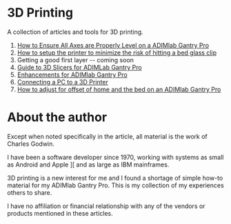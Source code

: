 # 3D Printing

A collection of articles and tools for 3D printing.

1. [How to Ensure All Axes are Properly Level on a ADIMlab Gantry Pro](Adimlab_laymans_guide_to_Gantry_pro.md)
2. [How to setup the printer to minimize the risk of hitting a bed glass clip](Adimlab_miss_the_clip.md)
3. Getting a good first layer -- coming soon
4. [Guide to 3D Slicers for ADIMLab Gantry Pro](beginners_guide_to_slicers.md)
5. [Enhancements for ADIMlab Gantry Pro](Adimlab_enhancements_for_Gantry_Pro.md)
6. [Connecting a PC to a 3D Printer](connecting_pc_to_3dprinter.md)
7. [How to adjust for offset of home and the bed on an ADIMlab Gantry Pro](Adimlab_bed_offset.md)
   
# About the author

Except when noted specifically in the article, all material is the work of Charles Godwin.

I have been a software developer since 1970, working with systems as small as Android and Apple ][ and as large as IBM mainframes.

3D printing is a new interest for me and I found a shortage of simple how-to material for my ADIMlab Gantry Pro. This is my collection of my experiences others to share.

I have no affiliation or financial relationship with any of the vendors or products mentioned in these articles.
